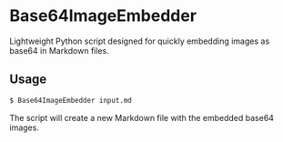 # Base64ImageEmbedder

Lightweight Python script designed for quickly embedding images as base64 in Markdown files.

## Usage

```bash
$ Base64ImageEmbedder input.md
```

The script will create a new Markdown file with the embedded base64 images.

